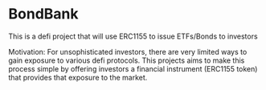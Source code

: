 # BondBank
This is a defi project that will use ERC1155 to issue ETFs/Bonds to investors 



Motivation: For unsophisticated investors, there are very limited ways to gain exposure to various defi protocols. This projects aims to make this process simple by offering investors a financial instrument (ERC1155 token) that provides that exposure to the market.
